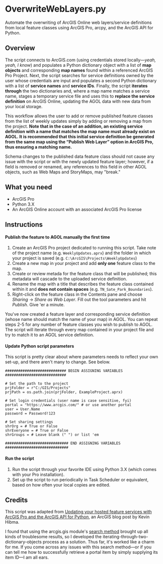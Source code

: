 # OverwriteWebLayers.py
Automate the overwriting of ArcGIS Online web layers/service definitions from local feature classes using ArcGIS Pro, arcpy, and the ArcGIS API for Python.
## Overview
The script connects to ArcGIS.com (using credentials stored locally—*yeah, yeah, I know*) and populates a Python dictionary object with a list of **map objects** and corresponding **map names** found within a referenced ArcGIS Pro Project. Next, the script searches for service definitions owned by the user whose credentials are input and populates a second Python dictionary with a list of **service names** and **service IDs**. Finally, the script **iterates through** the two dictionaries and, where a map name matches a service name, stages a temporary service file and uses this to **replace the service definition** on ArcGIS Online, updating the AGOL data with new data from your local storage.

This workflow allows the user to add or remove published feature classes from the list of weekly updates simply by adding or removing a map from the project. **Note that in the case of an addition, an existing service definition with a name that matches the map name must already exist on AGOL. It is recommended that this initial service definition be generated from the same map using the “Publish Web Layer” option in ArcGIS Pro, thus ensuring a matching name.**

Schema changes to the published data feature class should not cause any issue with the script or with the newly updated feature layer; however, if a field is removed or renamed, any references to this field in other AGOL objects, such as Web Maps and StoryMaps, may "break."
## What you need
- ArcGIS Pro
- Python 3.X
- An ArcGIS Online account with an associated ArcGIS Pro license
## Instructions
#### Publish the feature to AGOL manually the first time
1. Create an ArcGIS Pro project dedicated to running this script. Take note of the project name (e.g. `WeeklyUpdates.aprx`) and the folder in which your project is saved (e.g. `C:\ArcGIS\Projects\WeeklyUpdates`)
2. Create a new map in your project and add **only one** feature class to the map.
3. Create or review metada for the feature class that will be published; this metadata will cascade to the uploaded service definition.
4. Rename the map with a title that describes the feature class contained within it and **does not contain spaces** (e.g. `TN_Sate_Park_Boundaries`).
5. Right-click on the feature class in the Contents pane and choose *Sharing* -> *Share as Web Layer*. Fill out the tool parameters and hit *Publish*. Give 'er a minute.

You've now created a feature layer and corresponding service definition (whose name should match the name of your map) in AGOL. You can repeat steps 2-5 for any number of feature classes you wish to publish to AGOL. The script will iterate through every map contained in your project file and try to match it to an AGOL service definition.
#### Update Python script parameters
This script is pretty clear about where parameters needs to reflect your own set-up, and there aren't many to change. See below.
```
############################ BEGIN ASSIGNING VARIABLES ############################

# Set the path to the project
prjFolder = r"C:/GIS/Projects"
prjPath = os.path.join(prjFolder, ExampleProject.aprx)

# Set login credentials (user name is case sensitive, fyi)
portal = "https://www.arcgis.com/" # or use another portal
user = User.Name
password = Password!123
		       
# Set sharing settings
shrOrg = # True or False
shrEveryone = # True or False
shrGroups = # Leave blank (" ") or list 'em

############################# END ASSIGNING VARIABLES #############################
```
#### Run the script
1. Run the script through your favorite IDE using Python 3.X (which comes with your Pro installation).
2. Set up the script to run periodically in Task Scheduler or equivalent, based on how often your local copies are edited.
## Credits
This script was adapted from [Updating your hosted feature services with ArcGIS Pro and the ArcGIS API for Python](https://www.esri.com/arcgis-blog/products/api-python/analytics/updating-your-hosted-feature-services-with-arcgis-pro-and-the-arcgis-api-for-python/), an ArcGIS blog post by Kevin Hibma.

I found that using the arcgis.gis module's [search method](https://developers.arcgis.com/python/api-reference/arcgis.gis.toc.html?highlight=gis%20content%20search#arcgis.gis.ContentManager.search) brought up all kinds of troublesome results, so I developed the iterating-through-two-dictionary-objects process as a solution. Thus far, it's worked like a charm for me. If you come across any issues with this search method—or if you can tell me how to successfully retrieve a portal item by simply supplying its item ID—I am all ears.
